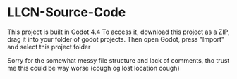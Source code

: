 # LLCN-Source-Code

This project is built in Godot 4.4
To access it, download this project as a ZIP, drag it into your folder of godot projects. Then open Godot, press "Import" and select this project folder

Sorry for the somewhat messy file structure and lack of comments, tho trust me this could be way worse (cough og lost location cough)
